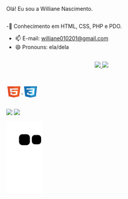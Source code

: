 Olá! Eu sou a Williane Nascimento. 

##

-🌱 Conhecimento em HTML, CSS, PHP e PDO.
- 📫 E-mail: williane010201@gmail.com 
- 😄 Pronouns: ela/dela

##

<div align="center">
  <a href="https://github.com/willianenf">
  <img height="180em" src="https://github-readme-stats.vercel.app/api?username=willianenf&show_icons=true&theme=tokyonight&include_all_commits=true&count_private=true"/>
  <img height="180em" src="https://github-readme-stats.vercel.app/api/top-langs/?username=willianenf&layout=compact&langs_count=7&theme=tokyonight"/>
</div>

##

<div style="display: inline_block"><br>
  <img align="center" alt="Willi-HTML" height="30" width="40" src="https://raw.githubusercontent.com/devicons/devicon/master/icons/html5/html5-original.svg">
  <img align="center" alt="Willi-CSS" height="30" width="40" src="https://raw.githubusercontent.com/devicons/devicon/master/icons/css3/css3-original.svg">
  
 </div>
  
  ##
  
  <div> 
  <a href="https://instagram.com/williane.04" target="_blank"><img src="https://img.shields.io/badge/-Instagram-%23E4405F?style=for-the-badge&logo=instagram&logoColor=white" target="_blank"></a>
  <a href="https://www.linkedin.com/in/williane-nascimento-917153248/" target="_blank"><img src="https://img.shields.io/badge/-LinkedIn-%230077B5?style=for-the-badge&logo=linkedin&logoColor=white" target="_blank"></a> 
  
![snake gif](https://github.com/Willianenf/Willianenf/blob/output/github-contribution-grid-snake.svg)
